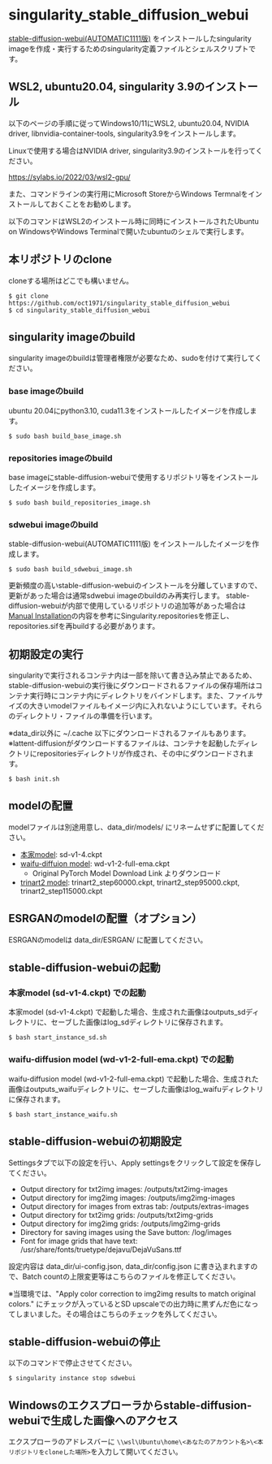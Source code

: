 # singularity_stable_diffusion_webui
[stable-diffusion-webui(AUTOMATIC1111版)](https://github.com/AUTOMATIC1111/stable-diffusion-webui) をインストールしたsingularity imageを作成・実行するためのsingularity定義ファイルとシェルスクリプトです。
## WSL2, ubuntu20.04, singularity 3.9のインストール
以下のページの手順に従ってWindows10/11にWSL2, ubuntu20.04, NVIDIA driver, libnvidia-container-tools, singularity3.9をインストールします。

Linuxで使用する場合はNVIDIA driver, singularity3.9のインストールを行ってください。

https://sylabs.io/2022/03/wsl2-gpu/

また、コマンドラインの実行用にMicrosoft StoreからWindows Termnalをインストールしておくことをお勧めします。

以下のコマンドはWSL2のインストール時に同時にインストールされたUbuntu on WindowsやWindows Terminalで開いたubuntuのシェルで実行します。
## 本リポジトリのclone
cloneする場所はどこでも構いません。
```
$ git clone https://github.com/oct1971/singularity_stable_diffusion_webui
$ cd singularity_stable_diffusion_webui
```
## singularity imageのbuild
singularity imageのbuildは管理者権限が必要なため、sudoを付けて実行してください。
### base imageのbuild
ubuntu 20.04にpython3.10, cuda11.3をインストールしたイメージを作成します。
```
$ sudo bash build_base_image.sh
```
### repositories imageのbuild
base imageにstable-diffusion-webuiで使用するリポジトリ等をインストールしたイメージを作成します。
```
$ sudo bash build_repositories_image.sh
```
### sdwebui imageのbuild
stable-diffusion-webui(AUTOMATIC1111版) をインストールしたイメージを作成します。
```
$ sudo bash build_sdwebui_image.sh
```
更新頻度の高いstable-diffusion-webuiのインストールを分離していますので、更新があった場合は通常sdwebui imageのbuildのみ再実行します。
stable-diffusion-webuiが内部で使用しているリポジトリの追加等があった場合は[Manual Installation](https://github.com/AUTOMATIC1111/stable-diffusion-webui/wiki/Install-and-Run-on-NVidia-GPUs#manual-installation)の内容を参考にSingularity.repositoriesを修正し、repositories.sifを再buildする必要があります。

## 初期設定の実行
singularityで実行されるコンテナ内は一部を除いて書き込み禁止であるため、stable-diffusion-webuiの実行後にダウンロードされるファイルの保存場所はコンテナ実行時にコンテナ内にディレクトリをバインドします。また、ファイルサイズの大きいmodelファイルもイメージ内に入れないようにしています。それらのディレクトリ・ファイルの準備を行います。

※data_dir以外に ~/.cache 以下にダウンロードされるファイルもあります。
※lattent-diffusionがダウンロードするファイルは、コンテナを起動したディレクトリにrepositoriesディレクトリが作成され、その中にダウンロードされます。
```
$ bash init.sh
```
## modelの配置
modelファイルは別途用意し、data_dir/models/ にリネームせずに配置してください。
- [本家model](https://huggingface.co/CompVis/stable-diffusion-v-1-4-original): sd-v1-4.ckpt
- [waifu-diffuion model](https://huggingface.co/hakurei/waifu-diffusion): wd-v1-2-full-ema.ckpt
    - Original PyTorch Model Download Link よりダウンロード
- [trinart2 model](https://huggingface.co/naclbit/trinart_stable_diffusion_v2): trinart2_step60000.ckpt, trinart2_step95000.ckpt, trinart2_step115000.ckpt
## ESRGANのmodelの配置（オプション）
ESRGANのmodelは data_dir/ESRGAN/ に配置してください。
## stable-diffusion-webuiの起動
### 本家model (sd-v1-4.ckpt) での起動
本家model (sd-v1-4.ckpt) で起動した場合、生成された画像はoutputs_sdディレクトリに、セーブした画像はlog_sdディレクトリに保存されます。
```
$ bash start_instance_sd.sh
```
### waifu-diffusion model (wd-v1-2-full-ema.ckpt) での起動
waifu-diffusion model (wd-v1-2-full-ema.ckpt) で起動した場合、生成された画像はoutputs_waifuディレクトリに、セーブした画像はlog_waifuディレクトリに保存されます。
```
$ bash start_instance_waifu.sh
```
## stable-diffusion-webuiの初期設定
Settingsタブで以下の設定を行い、Apply settingsをクリックして設定を保存してください。
- Output directory for txt2img images: /outputs/txt2img-images
- Output directory for img2img images: /outputs/img2img-images
- Output directory for images from extras tab: /outputs/extras-images
- Output directory for txt2img grids: /outputs/txt2img-grids
- Output directory for img2img grids: /outputs/img2img-grids
- Directory for saving images using the Save button: /log/images
- Font for image grids that have text: /usr/share/fonts/truetype/dejavu/DejaVuSans.ttf

設定内容は data_dir/ui-config.json, data_dir/config.json に書き込まれますので、Batch countの上限変更等はこちらのファイルを修正してください。

※当環境では、"Apply color correction to img2img results to match original colors." にチェックが入っているとSD upscaleでの出力時に黒ずんだ色になってしまいました。その場合はこちらのチェックを外してください。

## stable-diffusion-webuiの停止
以下のコマンドで停止させてください。
```
$ singularity instance stop sdwebui
```
## Windowsのエクスプローラからstable-diffusion-webuiで生成した画像へのアクセス
エクスプローラのアドレスバーに `\\wsl\Ubuntu\home\<あなたのアカウント名>\<本リポジトリをcloneした場所>`を入力して開いてください。

